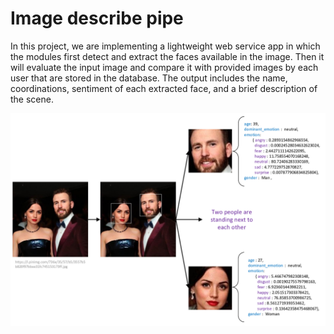# Image describe pipe
In this project, we are implementing a lightweight web service app in which the modules first detect and extract the faces available in the image. Then it will evaluate the input image and compare it with provided images by each user that are stored in the database. The output includes the name, coordinations, sentiment of each extracted face, and a brief description of the scene.

![Image describe pipe](./image_describe_pipeline.jpg)
